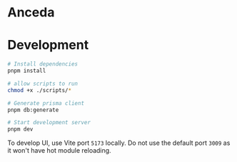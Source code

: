# Anceda

# Development

```bash
# Install dependencies
pnpm install

# allow scripts to run
chmod +x ./scripts/*

# Generate prisma client
pnpm db:generate

# Start development server
pnpm dev
```

To develop UI, use Vite port `5173` locally. Do not use the default port `3009` as it won't have hot module reloading.
